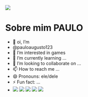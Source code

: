  ![](https://www.icegif.com/wp-content/uploads/2023/12/icegif-787.gif)
# Sobre mim **PAULO**
- 👋 oi, I’m
-  @pauloaugusto123
- 👀 I’m interested in games
- 🌱 I’m currently learning ...
- 💞️ I’m looking to collaborate on ...
- 📫 How to reach me ...
- 😄 Pronouns: ele/dele
- ⚡ Fun fact: ...
- ![](https://img.shields.io/badge/Drone_CI-212121?style=for-the-badge&logo=drone&logoColor=white)
 ![](https://img.shields.io/badge/Ghost-000?style=for-the-badge&logo=ghost&logoColor=yellow)
 ![](https://img.shields.io/badge/Kibana-005571?style=for-the-badge&logo=Kibana&logoColor=white)
 ![](https://img.shields.io/badge/Matomo-3152A0?style=for-the-badge&logo=Matomo&logoColor=white)
 ![](https://img.shields.io/badge/Telegram-2CA5E0?style=for-the-badge&logo=telegram&logoColor=white)
 ![]()
 ![]()
 ![]()
